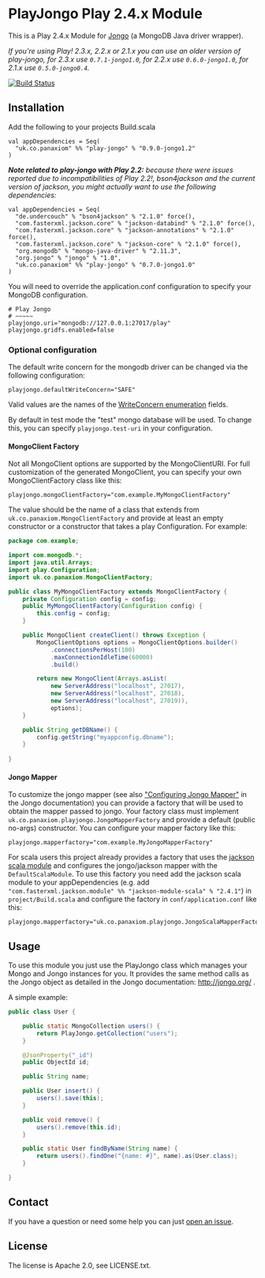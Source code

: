 PlayJongo Play 2.4.x Module
=====================================

This is a Play 2.4.x Module for [Jongo](http://jongo.org/)
(a MongoDB Java driver wrapper).

*If you're using Play! 2.3.x, 2.2.x or 2.1.x you can use an older version of play-jongo, for 2.3.x use `0.7.1-jongo1.0`, for 2.2.x use `0.6.0-jongo1.0`, for 2.1.x use `0.5.0-jongo0.4`.*

[![Build Status](https://jenkins.inoio.de/job/play-jongo/badge/icon)](http://jenkins.inoio.de/job/play-jongo/)

Installation
-----------

Add the following to your projects Build.scala

	val appDependencies = Seq(
	  "uk.co.panaxiom" %% "play-jongo" % "0.9.0-jongo1.2"
	)

*__Note related to play-jongo with Play 2.2:__ because there were issues reported due to incompatibilities of Play 2.2!, bson4jackson and the current version of jackson,
you might actually want to use the following dependencies:*

	val appDependencies = Seq(
	  "de.undercouch" % "bson4jackson" % "2.1.0" force(),
	  "com.fasterxml.jackson.core" % "jackson-databind" % "2.1.0" force(),
	  "com.fasterxml.jackson.core" % "jackson-annotations" % "2.1.0" force(),
	  "com.fasterxml.jackson.core" % "jackson-core" % "2.1.0" force(),
	  "org.mongodb" % "mongo-java-driver" % "2.11.3",
	  "org.jongo" % "jongo" % "1.0",
	  "uk.co.panaxiom" %% "play-jongo" % "0.7.0-jongo1.0"
	)

You will need to override the application.conf configuration to specify your MongoDB configuration.

	# Play Jongo
	# ~~~~~
	playjongo.uri="mongodb://127.0.0.1:27017/play"
	playjongo.gridfs.enabled=false

### Optional configuration

The default write concern for the mongodb driver can be changed via the following configuration:

	playjongo.defaultWriteConcern="SAFE"

Valid values are the names of the [WriteConcern enumeration](http://api.mongodb.org/java/current/com/mongodb/WriteConcern.html) fields.

By default in test mode the "test" mongo database will be used. To change this, you can specify `playjongo.test-uri` in your configuration.

#### MongoClient Factory

Not all MongoClient options are supported by the MongoClientURI.  For full customization of the generated MongoClient, you can specify
your own MongoClientFactory class like this:

    playjongo.mongoClientFactory="com.example.MyMongoClientFactory"

The value should be the name of a class that extends from `uk.co.panaxiom.MongoClientFactory` and provide at least an empty constructor or
a constructor that takes a play Configuration.  For example:

```java
package com.example;

import com.mongodb.*;
import java.util.Arrays;
import play.Configuration;
import uk.co.panaxiom.MongoClientFactory;

public class MyMongoClientFactory extends MongoClientFactory {
    private Configuration config = config;
    public MyMongoClientFactory(Configuration config) {
        this.config = config;
    }

    public MongoClient createClient() throws Exception {
        MongoClientOptions options = MongoClientOptions.builder()
            .connectionsPerHost(100)
            .maxConnectionIdleTime(60000)
            .build() 

        return new MongoClient(Arrays.asList(
            new ServerAddress("localhost", 27017),
            new ServerAddress("localhost", 27018),
            new ServerAddress("localhost", 27019)),
            options);
    }

    public String getDBName() {
        config.getString("myappconfig.dbname");
    }
    
}
```

#### Jongo Mapper

To customize the jongo mapper (see also ["Configuring Jongo Mapper"](http://jongo.org/#jongo-mapper) in the Jongo documentation) you can
provide a factory that will be used to obtain the mapper passed to jongo. Your factory class must implement
`uk.co.panaxiom.playjongo.JongoMapperFactory` and provide a default (public no-args) constructor.
You can configure your mapper factory like this:

    playjongo.mapperfactory="com.example.MyJongoMapperFactory"

For scala users this project already provides a factory that uses the [jackson scala module](https://github.com/FasterXML/jackson-module-scala)
and configures the jongo/jackson mapper with the `DefaultScalaModule`. To use this factory you need add the jackson scala module to your appDependencies
(e.g. add `"com.fasterxml.jackson.module" %% "jackson-module-scala" % "2.4.1"`) in `project/Build.scala` and configure the factory in
`conf/application.conf` like this:

    playjongo.mapperfactory="uk.co.panaxiom.playjongo.JongoScalaMapperFactory"

Usage
-----

To use this module you just use the PlayJongo class which manages your Mongo and Jongo instances for you. It provides the same method calls as the Jongo object as detailed in the Jongo documentation: http://jongo.org/ .

A simple example:

```java
public class User {

    public static MongoCollection users() {
        return PlayJongo.getCollection("users");
    }

    @JsonProperty("_id")
    public ObjectId id;

    public String name;

    public User insert() {
        users().save(this);
    }

    public void remove() {
        users().remove(this.id);
    }

    public static User findByName(String name) {
        return users().findOne("{name: #}", name).as(User.class);
    }

}
```

Contact
-------

If you have a question or need some help you can just [open an issue](https://github.com/alexanderjarvis/play-jongo/issues). 

License
-------

The license is Apache 2.0, see LICENSE.txt.
